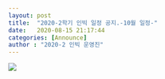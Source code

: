 ```yaml
---
layout: post
title:  "2020-2학기 인빅 일정 공지.-10월 일정-"
date:   2020-08-15 21:17:44
categories: [Announce]
author : "2020-2 인빅 운영진"
---
```


<img src="{{ site.baseurl }}/images/202010.png"  class= "fit image">

